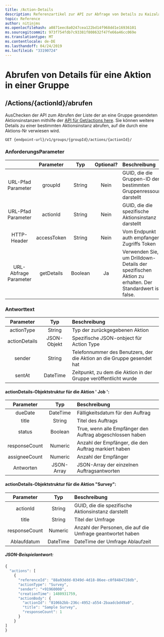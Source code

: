 ```yaml
---
title: /Action-Details
description: Referenzartikel zur API zur Abfrage von Details zu Kaizala-Aktionen
topic: Reference
author: nitinjms
ms.openlocfilehash: a0871eec8a0247cea122bd14f968dd1e16936101
ms.sourcegitcommit: 973f754fdb7c93381f808632f47fe66a46cc069e
ms.translationtype: MT
ms.contentlocale: de-DE
ms.lasthandoff: 04/24/2019
ms.locfileid: "33190724"
---
```

# <a name="get-details-for-an-action-in-a-group"></a>Abrufen von Details für eine Aktion in einer Gruppe
## <a name="get-actionsactionid"></a>/Actions/{actionId}/abrufen

AusChecken der API zum Abrufen der Liste der an eine Gruppe gesendeten Aktionsinstanzen mithilfe der [API für Get/actions here](actions_get.md). Sie können weitere Details zu einer bestimmten Aktionsinstanz abrufen, auf die durch eine Aktions-Nr verwiesen wird.

    GET {endpoint-url}/v1/groups/{groupId}/actions/{actionId}/

### <a name="request-parameters"></a>AnforderungsParameter

|  | Parameter | Typ | Optional? | Beschreibung |
| :---: | :---: | :---: | :---: | :--- |
| URL-Pfad Parameter | groupId | String | Nein | GUID, die die Gruppen-ID der bestimmten Gruppenressource darstellt |
| URL-Pfad Parameter | actionId | String | Nein | GUID, die die spezifische Aktionsinstanz darstellt |
| HTTP-Header | accessToken | String | Nein | Vom Endpunkt auth empfangenes Zugriffs Token |
| URL-Abfrage Parameter | getDetails | Boolean | Ja | Verwenden Sie, um Drilldown-Details der spezifischen Aktion zu erhalten. Der Standardwert ist false. |

### <a name="response-body"></a>Antworttext

| Parameter | Typ | Beschreibung |
| :---: | :---: | :--- |
| actionType | String | Typ der zurückgegebenen Aktion |
| actionDetails | JSON-Objekt | Spezifische JSON-onbject für Action Type |
| sender | String | Telefonnummer des Benutzers, der die Aktion an die Gruppe gesendet hat |
| sentAt | DateTime | Zeitpunkt, zu dem die Aktion in der Gruppe veröffentlicht wurde |

####  <a name="actiondetails-object-structure-for-the-action-job"></a>actionDetails-Objektstruktur für die Aktion ' Job ':

| Parameter | Typ | Beschreibung |
| :---: | :---: | :--- |
| dueDate | DateTime | Fälligkeitsdatum für den Auftrag |
| title | String | Titel des Auftrags |
| status | Boolean | True, wenn alle Empfänger den Auftrag abgeschlossen haben |
| responseCount | Numeric | Anzahl der Empfänger, die den Auftrag markiert haben |
| assigneeCount | Numeric | Anzahl der Empfänger |
| Antworten | JSON-Array | JSON-Array der einzelnen Auftragsantworten |

####  <a name="actiondetails-object-structure-for-the-action-survey"></a>actionDetails-Objektstruktur für die Aktion "Survey":

| Parameter | Typ | Beschreibung |
| :---: | :---: | :--- |
| actionId | String | GUID, die die spezifische Aktionsinstanz darstellt |
| title | String | Titel der Umfrage |
| responseCount | Numeric | Anzahl der Personen, die auf die Umfrage geantwortet haben |
| Ablaufdatum | DateTime | DateTime der Umfrage Ablaufzeit |

##### <a name="sample-json-response"></a>JSON-Beispielantwort:

```javascript
{
  "actions": [
    {
      "referenceId": "88a93ddd-0349d-4d18-86ee-c0f8484728db",
      "actionType": "Survey",
      "sender": "+91960000",
      "creationTime": 1480931759,
      "actionBody": {
        "actionId": "8106b2bb-236c-4952-a554-2baadcbd49a0",
        "title": "Sample Survey",
        "responseCount": 1
      }
    }
]
}
```
